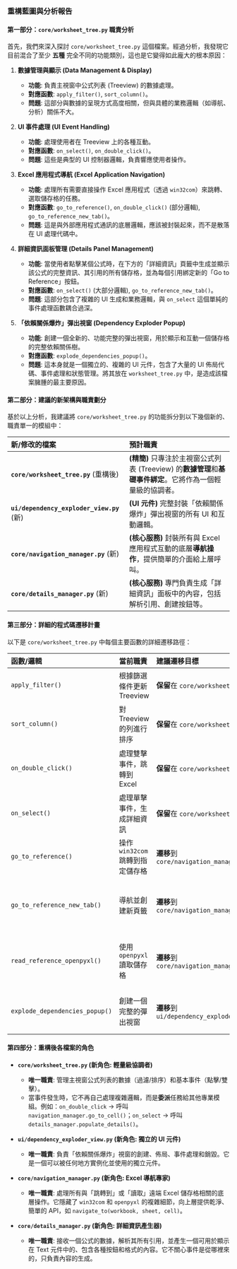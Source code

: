 ### **重構藍圖與分析報告**

#### **第一部分：`core/worksheet_tree.py` 職責分析**

首先，我們來深入探討 `core/worksheet_tree.py` 這個檔案。經過分析，我發現它目前混合了至少 **五種** 完全不同的功能類別，這也是它變得如此龐大的根本原因：

1.  **數據管理與顯示 (Data Management & Display)**
    *   **功能**: 負責主視窗中公式列表 (Treeview) 的數據處理。
    *   **對應函數**: `apply_filter()`, `sort_column()`。
    *   **問題**: 這部分與數據的呈現方式高度相關，但與具體的業務邏輯（如導航、分析）關係不大。

2.  **UI 事件處理 (UI Event Handling)**
    *   **功能**: 處理使用者在 Treeview 上的各種互動。
    *   **對應函數**: `on_select()`, `on_double_click()`。
    *   **問題**: 這些是典型的 UI 控制器邏輯，負責響應使用者操作。

3.  **Excel 應用程式導航 (Excel Application Navigation)**
    *   **功能**: 處理所有需要直接操作 Excel 應用程式（透過 `win32com`）來跳轉、選取儲存格的任務。
    *   **對應函數**: `go_to_reference()`, `on_double_click()` (部分邏輯), `go_to_reference_new_tab()`。
    *   **問題**: 這是與外部應用程式通訊的底層邏輯，應該被封裝起來，而不是散落在 UI 處理代碼中。

4.  **詳細資訊面板管理 (Details Panel Management)**
    *   **功能**: 當使用者點擊某個公式時，在下方的「詳細資訊」頁籤中生成並顯示該公式的完整資訊、其引用的所有儲存格，並為每個引用綁定新的「Go to Reference」按鈕。
    *   **對應函數**: `on_select()` (大部分邏輯), `go_to_reference_new_tab()`。
    *   **問題**: 這部分包含了複雜的 UI 生成和業務邏輯，與 `on_select` 這個單純的事件處理函數耦合過深。

5.  **「依賴關係爆炸」彈出視窗 (Dependency Exploder Popup)**
    *   **功能**: 創建一個全新的、功能完整的彈出視窗，用於顯示和互動一個儲存格的完整依賴關係樹。
    *   **對應函數**: `explode_dependencies_popup()`。
    *   **問題**: 這本身就是一個獨立的、複雜的 UI 元件，包含了大量的 UI 佈局代碼、事件處理和狀態管理。將其放在 `worksheet_tree.py` 中，是造成該檔案臃腫的最主要原因。

#### **第二部分：建議的新架構與職責劃分**

基於以上分析，我建議將 `core/worksheet_tree.py` 的功能拆分到以下幾個新的、職責單一的模組中：

| 新/修改的檔案 | 預計職責 |
| :--- | :--- |
| **`core/worksheet_tree.py`** (重構後) | **(精簡)** 只專注於主視窗公式列表 (Treeview) 的**數據管理**和**基礎事件綁定**。它將作為一個輕量級的協調者。 |
| **`ui/dependency_exploder_view.py`** (新) | **(UI 元件)** 完整封裝「依賴關係爆炸」彈出視窗的所有 UI 和互動邏輯。 |
| **`core/navigation_manager.py`** (新) | **(核心服務)** 封裝所有與 Excel 應用程式互動的底層**導航操作**，提供簡單的介面給上層呼叫。 |
| **`core/details_manager.py`** (新) | **(核心服務)** 專門負責生成「詳細資訊」面板中的內容，包括解析引用、創建按鈕等。 |

#### **第三部分：詳細的程式碼遷移計畫**

以下是 `core/worksheet_tree.py` 中每個主要函數的詳細遷移路徑：

| 函數/邏輯 | 當前職責 | 建議遷移目標 | 理由 |
| :--- | :--- | :--- | :--- |
| `apply_filter()` | 根據篩選條件更新 Treeview | **保留**在 `core/worksheet_tree.py` | 這是該模組的核心職責：管理 Treeview 的數據呈現。 |
| `sort_column()` | 對 Treeview 的列進行排序 | **保留**在 `core/worksheet_tree.py` | 同上，屬於 Treeview 的數據管理。 |
| `on_double_click()` | 處理雙擊事件，跳轉到 Excel | **保留**在 `core/worksheet_tree.py` | 事件綁定本身保留，但其內部的導航邏輯將呼叫 `navigation_manager`。 |
| `on_select()` | 處理單擊事件，生成詳細資訊 | **保留**在 `core/worksheet_tree.py` | 事件綁定保留，但其內部的 UI 生成邏輯將呼叫 `details_manager`。 |
| `go_to_reference()` | 操作 `win32com` 跳轉到指定儲存格 | **遷移**到 `core/navigation_manager.py` | 這是純粹的 Excel 導航功能，應集中管理。 |
| `go_to_reference_new_tab()` | 導航並創建新頁籤 | **遷移**到 `core/navigation_manager.py` | 同上，屬於導航功能。新頁籤的創建可以透過回呼(callback)或與 `TabManager` 互動來完成。 |
| `read_reference_openpyxl()` | 使用 `openpyxl` 讀取儲存格 | **遷移**到 `core/navigation_manager.py` | 雖然不是 `win32com`，但它本質上是「獲取遠端儲存格資訊」的導航/讀取類操作，適合放在一起。 |
| `explode_dependencies_popup()` | 創建一個完整的彈出視窗 | **遷移**到 `ui/dependency_exploder_view.py` | 這是最重要的一步。將這個巨大的 UI 元件完全獨立出去，封裝成一個類別。 |

#### **第四部分：重構後各檔案的角色**

*   **`core/worksheet_tree.py` (新角色: 輕量級協調者)**
    *   **唯一職責**: 管理主視窗公式列表的數據（過濾/排序）和基本事件（點擊/雙擊）。
    *   當事件發生時，它不再自己處理複雜邏輯，而是**委派**任務給其他專業模組。例如：`on_double_click` -> 呼叫 `navigation_manager.go_to_cell()`；`on_select` -> 呼叫 `details_manager.populate_details()`。

*   **`ui/dependency_exploder_view.py` (新角色: 獨立的 UI 元件)**
    *   **唯一職責**: 負責「依賴關係爆炸」視窗的創建、佈局、事件處理和銷毀。它是一個可以被任何地方實例化並使用的獨立元件。

*   **`core/navigation_manager.py` (新角色: Excel 導航專家)**
    *   **唯一職責**: 處理所有與「跳轉到」或「讀取」遠端 Excel 儲存格相關的底層操作。它隱藏了 `win32com` 和 `openpyxl` 的複雜細節，向上層提供乾淨、簡單的 API，如 `navigate_to(workbook, sheet, cell)`。

*   **`core/details_manager.py` (新角色: 詳細資訊產生器)**
    *   **唯一職責**: 接收一個公式的數據，解析其所有引用，並產生一個可用於顯示在 Text 元件中的、包含各種按鈕和格式的內容。它不關心事件是從哪裡來的，只負責內容的生成。
